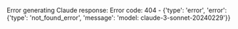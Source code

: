 <!-- 
Generated by: claude
Prompt type: default
Generated at: 2025-06-07T00:33:57.452492
-->

Error generating Claude response: Error code: 404 - {'type': 'error', 'error': {'type': 'not_found_error', 'message': 'model: claude-3-sonnet-20240229'}}